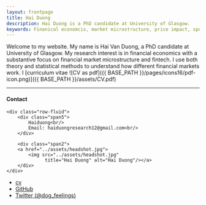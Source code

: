```yaml
---
layout: frontpage
title: Hai Duong
description: Hai Duong is a PhD candidate at University of Glasgow. 
keywords: Finanical economcis, market microstructure, price impact, spoofing, 
---
```


Welcome to my website. My name is Hai Van Duong, a PhD candidate at University of Glasgow. My research interest is in financial economics with a substantive focus on financial market microstructure and fintech. I use both theory and statistical methods to understand how different financial markets work. I
[curriculum vitae ![CV as pdf]({{ BASE_PATH }}/pages/icons16/pdf-icon.png)]({{ BASE_PATH }}/assets/CV.pdf)<br/>


---


<div class="container">
<h4><a name="contact"></a>Contact</h4>

    <div class="row-fluid">
        <div class="span5">
            Haiduong<br/>
            Email: haiduongresearch12@gmail.com<br/>
        </div>

        <div class="span2">
        <a href="../assets/headshot.jpg">
            <img src="../assets/headshot.jpg"
                  title="Hai Duong" alt="Hai Duong"/></a>
        </div>
    </div>
</div>

<div class="navbar">    
  <div class="navbar-inner">
      <ul class="nav">
          <li><a href="{{ BASE_PATH }}/assets/CV.pdf">cv</a></li>
          <li><a href="https://hai12strong.github.io/">GitHub</a></li>
          <li><a href="https://twitter.com/dog_feelings">Twitter (@dog_feelings)</a></li>
      </ul>
  </div>
</div>